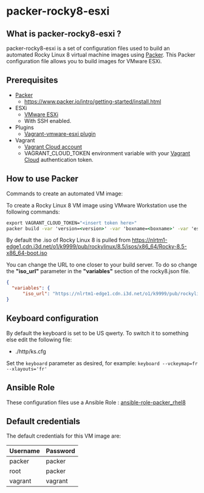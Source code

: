 # packer-rocky8-esxi

## What is packer-rocky8-esxi ?

packer-rocky8-esxi is a set of configuration files used to build an automated Rocky Linux 8 virtual machine images using [Packer](https://www.packer.io/).
This Packer configuration file allows you to build images for VMware ESXi.

## Prerequisites

- [Packer](https://www.packer.io/downloads.html)
  - <https://www.packer.io/intro/getting-started/install.html>
- ESXi
  - [VMware ESXi](https://www.vmware.com/nl/products/esxi-and-esx.html)
  - With SSH enabled.
- Plugins
  - [Vagrant-vmware-esxi plugin](https://github.com/josenk/vagrant-vmware-esxi)
- Vagrant
  - [Vagrant Cloud account](https://app.vagrantup.com/)
  - VAGRANT_CLOUD_TOKEN environment variable with your [Vagrant Cloud](https://app.vagrantup.com/) authentication token.

## How to use Packer

Commands to create an automated VM image:

To create a Rocky Linux 8 VM image using VMware Workstation use the following commands:

```cmd
export VAGRANT_CLOUD_TOKEN="<insert token here>"
packer build -var 'version=<version>' -var 'boxname=<boxname>' -var 'esxi_password=<password>' rocky8.json
```

By default the .iso of Rocky Linux 8 is pulled from <https://nlrtm1-edge1.cdn.i3d.net/o1/k9999/pub/rockylinux/8.5/isos/x86_64/Rocky-8.5-x86_64-boot.iso>

You can change the URL to one closer to your build server. To do so change the **"iso_url"** parameter in the **"variables"** section of the rocky8.json file.

```json
{
  "variables": {
      "iso_url": "https://nlrtm1-edge1.cdn.i3d.net/o1/k9999/pub/rockylinux/8.5/isos/x86_64/Rocky-8.5-x86_64-boot.iso"
}
```

## Keyboard configuration

By default the keyboard is set to be US qwerty.
To switch it to something else edit the following file:

- ./http/ks.cfg

Set the `keyboard` parameter as desired, for example: `keyboard --vckeymap=fr --xlayouts='fr'`

## Ansible Role
These configuration files use a Ansible Role : [ansible-role-packer_rhel8](https://github.com/gzeel/ansible-role-packer_rhel8)

## Default credentials

The default credentials for this VM image are:

|Username|Password|
|--------|--------|
|packer|packer|
|root|packer|
|vagrant|vagrant|
